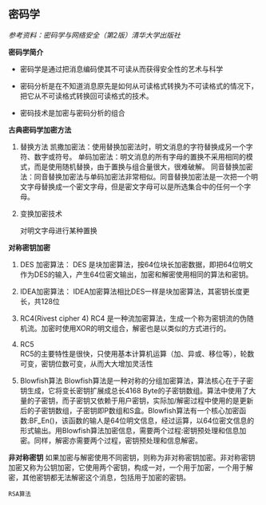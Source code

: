 
## 密码学


*参考资料：密码学与网络安全（第2版）清华大学出版社*

**密码学简介**
    

 - 密码学是通过把消息编码使其不可读从而获得安全性的艺术与科学

    

 - 密码分析是在不知道消息原先是如何从可读格式转换为不可读格式的情况下，把它从不可读格式转换回可读格式的技术。

   

 - 密码技术是加密与密码分析的组合

**古典密码学加密方法**

 1. 替换方法
凯撒加密法：使用替换加密法时，明文消息的字符替换成另一个字符、数字或符号。
单码加密法：明文消息的所有字母的置换不采用相同的模式，而是使用随机替换，由于置换与组合量很大，很难破解。
同音替换加密法：同音替换加密法与单码加密法非常相似。同音替换加密法是一次把一个明文字母替换成一个密文字母，但是密文字母可以是所选集合中的任何一个字母。

 2. 变换加密技术

	对明文字母进行某种置换

**对称密钥加密**  

  
 1. DES 加密算法：
    DES 是块加密算法，按64位块长加密数据，即把64位明文作为DES的输入，产生64位密文输出，加密和解密使用相同的算法和密钥。

 2. IDEA加密算法： IDEA加密算法相比DES一样是块加密算法，其密钥长度更长，共128位
 
 3. RC4(Rivest cipher 4) RC4
    是一种流加密算法，生成一个称为密钥流的伪随机流。加密时使用XOR的明文组合，解密也是以类似的方式进行的。

 4. RC5  	
    RC5的主要特性是很快，只使用基本计算机运算（加、异或、移位等），轮数可变，密钥位数可变，从而大大增加灵活性
 
 5. Blowfish算法
    Blowfish算法是一种对称的分组加密算法，算法核心在于子密钥生成，它将变长密钥扩展成总长4168
    Byte的子密钥数组。算法中使用了大量的子密钥，而子密钥又依赖于用户密钥，实际加/解密过程中使用的是更新后的子密钥数组，子密钥即P数组和S盒。Blowfish算法有一个核心加密函数:BF_En()，该函数的输人是64位明文信息，经过运算，以64位密文信息的形式输出。用Blowfish算法加密信息，需要两个过程:密钥预处理和信息加密。同样，解密亦需要两个过程，密钥预处理和信息解密。

**非对称密钥**
	如果加密与解密使用不同密钥，则称为非对称密钥加密。非对称密钥加密又称为公钥加密，它使用两个密钥，构成一对，一个用于加密，一个用于解密，其他密钥都无法解密这个消息，包括用于加密的密钥。

	RSA算法
